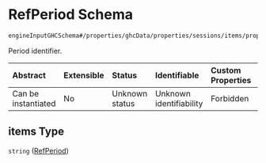 # RefPeriod Schema

```txt
engineInputGHCSchema#/properties/ghcData/properties/sessions/items/properties/distribution/properties/periods/items
```

Period identifier.

| Abstract            | Extensible | Status         | Identifiable            | Custom Properties | Additional Properties | Access Restrictions | Defined In                                                        |
| :------------------ | :--------- | :------------- | :---------------------- | :---------------- | :-------------------- | :------------------ | :---------------------------------------------------------------- |
| Can be instantiated | No         | Unknown status | Unknown identifiability | Forbidden         | Allowed               | none                | [ghc.schema.json*](../out/ghc.schema.json "open original schema") |

## items Type

`string` ([RefPeriod](ghc-properties-ghcdata-properties-sessions-session-properties-distribution-properties-refperiods-refperiod.md))
